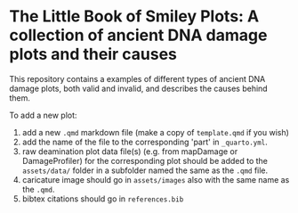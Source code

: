 # The Little Book of Smiley Plots: A collection of ancient DNA damage plots and their causes

This repository contains a examples of different types of ancient DNA damage plots, both valid and invalid, and describes the causes behind them.

To add a new plot:

1. add a new `.qmd` markdown file (make a copy of `template.qmd` if you wish)
2. add the name of the file to the corresponding 'part' in `_quarto.yml`.
3. raw deamination plot data file(s) (e.g. from mapDamage or DamageProfiler) for the corresponding plot should be added to the `assets/data/` folder in a subfolder named the same as the `.qmd` file.
4. caricature image should go in `assets/images` also with the same name as the `.qmd`.
5. bibtex citations should go in `references.bib`
